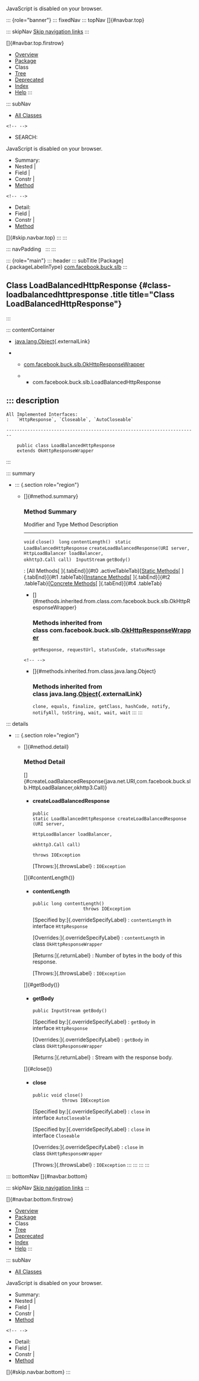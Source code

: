 <div>

JavaScript is disabled on your browser.

</div>

::: {role="banner"}
::: fixedNav
::: topNav
[]{#navbar.top}

::: skipNav
[Skip navigation links](#skip.navbar.top "Skip navigation links")
:::

[]{#navbar.top.firstrow}

-   [Overview](../../../../index.html)
-   [Package](package-summary.html)
-   Class
-   [Tree](package-tree.html)
-   [Deprecated](../../../../deprecated-list.html)
-   [Index](../../../../index-all.html)
-   [Help](../../../../help-doc.html)
:::

::: subNav
-   [All Classes](../../../../allclasses.html)

```{=html}
<!-- -->
```
-   SEARCH:

<div>

<div>

JavaScript is disabled on your browser.

</div>

</div>

<div>

-   Summary: 
-   Nested \| 
-   Field \| 
-   Constr \| 
-   [Method](#method.summary)

```{=html}
<!-- -->
```
-   Detail: 
-   Field \| 
-   Constr \| 
-   [Method](#method.detail)

</div>

[]{#skip.navbar.top}
:::
:::

::: navPadding
 
:::
:::

::: {role="main"}
::: header
::: subTitle
[Package]{.packageLabelInType} [com.facebook.buck.slb](package-summary.html)
:::

## Class LoadBalancedHttpResponse {#class-loadbalancedhttpresponse .title title="Class LoadBalancedHttpResponse"}
:::

::: contentContainer
-   [java.lang.Object](http://docs.oracle.com/javase/7/docs/api/java/lang/Object.html?is-external=true "class or interface in java.lang"){.externalLink}

-   -   [com.facebook.buck.slb.OkHttpResponseWrapper](OkHttpResponseWrapper.html "class in com.facebook.buck.slb")

    -   -   com.facebook.buck.slb.LoadBalancedHttpResponse

::: description
-   

    All Implemented Interfaces:
    :   `HttpResponse`, `Closeable`, `AutoCloseable`

    ------------------------------------------------------------------------

        public class LoadBalancedHttpResponse
        extends OkHttpResponseWrapper
:::

::: summary
-   ::: {.section role="region"}
    -   []{#method.summary}

        ### Method Summary

          Modifier and Type                   Method                                                                                                                                           Description
          ----------------------------------- ------------------------------------------------------------------------------------------------------------------------------------------------ -------------
          `void`                              `close()`                                                                                                                                         
          `long`                              `contentLength()`                                                                                                                                 
          `static LoadBalancedHttpResponse`   `createLoadBalancedResponse​(URI server,                           HttpLoadBalancer loadBalancer,                           okhttp3.Call call)`    
          `InputStream`                       `getBody()`                                                                                                                                       

          : [All Methods[ ]{.tabEnd}]{#t0 .activeTableTab}[[Static
          Methods](javascript:show(1);)[ ]{.tabEnd}]{#t1
          .tableTab}[[Instance
          Methods](javascript:show(2);)[ ]{.tabEnd}]{#t2
          .tableTab}[[Concrete
          Methods](javascript:show(8);)[ ]{.tabEnd}]{#t4 .tableTab}

        -   []{#methods.inherited.from.class.com.facebook.buck.slb.OkHttpResponseWrapper}

            ### Methods inherited from class com.facebook.buck.slb.[OkHttpResponseWrapper](OkHttpResponseWrapper.html "class in com.facebook.buck.slb")

            `getResponse, requestUrl, statusCode, statusMessage`

        ```{=html}
        <!-- -->
        ```
        -   []{#methods.inherited.from.class.java.lang.Object}

            ### Methods inherited from class java.lang.[Object](http://docs.oracle.com/javase/7/docs/api/java/lang/Object.html?is-external=true "class or interface in java.lang"){.externalLink}

            `clone, equals, finalize, getClass, hashCode, notify, notifyAll, toString, wait, wait, wait`
    :::
:::

::: details
-   ::: {.section role="region"}
    -   []{#method.detail}

        ### Method Detail

        []{#createLoadBalancedResponse(java.net.URI,com.facebook.buck.slb.HttpLoadBalancer,okhttp3.Call)}

        -   #### createLoadBalancedResponse

            ``` methodSignature
            public static LoadBalancedHttpResponse createLoadBalancedResponse​(URI server,
                                                                              HttpLoadBalancer loadBalancer,
                                                                              okhttp3.Call call)
                                                                       throws IOException
            ```

            [Throws:]{.throwsLabel}
            :   `IOException`

        []{#contentLength()}

        -   #### contentLength

            ``` methodSignature
            public long contentLength()
                               throws IOException
            ```

            [Specified by:]{.overrideSpecifyLabel}
            :   `contentLength` in interface `HttpResponse`

            [Overrides:]{.overrideSpecifyLabel}
            :   `contentLength` in class `OkHttpResponseWrapper`

            [Returns:]{.returnLabel}
            :   Number of bytes in the body of this response.

            [Throws:]{.throwsLabel}
            :   `IOException`

        []{#getBody()}

        -   #### getBody

            ``` methodSignature
            public InputStream getBody()
            ```

            [Specified by:]{.overrideSpecifyLabel}
            :   `getBody` in interface `HttpResponse`

            [Overrides:]{.overrideSpecifyLabel}
            :   `getBody` in class `OkHttpResponseWrapper`

            [Returns:]{.returnLabel}
            :   Stream with the response body.

        []{#close()}

        -   #### close

            ``` methodSignature
            public void close()
                       throws IOException
            ```

            [Specified by:]{.overrideSpecifyLabel}
            :   `close` in interface `AutoCloseable`

            [Specified by:]{.overrideSpecifyLabel}
            :   `close` in interface `Closeable`

            [Overrides:]{.overrideSpecifyLabel}
            :   `close` in class `OkHttpResponseWrapper`

            [Throws:]{.throwsLabel}
            :   `IOException`
    :::
:::
:::
:::

::: bottomNav
[]{#navbar.bottom}

::: skipNav
[Skip navigation links](#skip.navbar.bottom "Skip navigation links")
:::

[]{#navbar.bottom.firstrow}

-   [Overview](../../../../index.html)
-   [Package](package-summary.html)
-   Class
-   [Tree](package-tree.html)
-   [Deprecated](../../../../deprecated-list.html)
-   [Index](../../../../index-all.html)
-   [Help](../../../../help-doc.html)
:::

::: subNav
-   [All Classes](../../../../allclasses.html)

<div>

<div>

JavaScript is disabled on your browser.

</div>

</div>

<div>

-   Summary: 
-   Nested \| 
-   Field \| 
-   Constr \| 
-   [Method](#method.summary)

```{=html}
<!-- -->
```
-   Detail: 
-   Field \| 
-   Constr \| 
-   [Method](#method.detail)

</div>

[]{#skip.navbar.bottom}
:::
